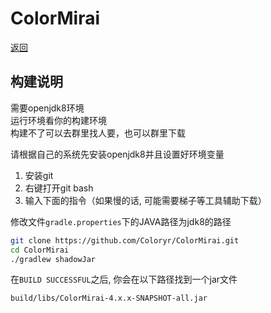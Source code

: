 # ColorMirai

[返回](../README.md)

## 构建说明

需要openjdk8环境  
运行环境看你的构建环境  
构建不了可以去群里找人要，也可以群里下载

请根据自己的系统先安装openjdk8并且设置好环境变量

1. 安装git
2. 右键打开git bash
3. 输入下面的指令（如果慢的话, 可能需要梯子等工具辅助下载）

修改文件`gradle.properties`下的JAVA路径为jdk8的路径

```bash
git clone https://github.com/Coloryr/ColorMirai.git
cd ColorMirai
./gradlew shadowJar
```

在`BUILD SUCCESSFUL`之后, 你会在以下路径找到一个jar文件

`build/libs/ColorMirai-4.x.x-SNAPSHOT-all.jar`